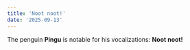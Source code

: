 ```yaml
---
title: 'Noot noot!'
date: '2025-09-13'
---
```


The penguin **Pingu** is notable for his vocalizations: **Noot noot!**